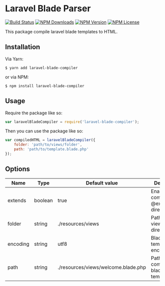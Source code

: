 # Laravel Blade Parser

[![Build Status](https://travis-ci.org/pbelyaev/laravel-blade-compiler.svg?branch=master)](https://travis-ci.org/pbelyaev/laravel-blade-compiler)
[![NPM Downloads](https://img.shields.io/npm/dt/laravel-blade-compiler.svg)](https://www.npmjs.com/package/laravel-blade-compiler)
[![NPM Version](https://img.shields.io/npm/v/laravel-blade-compiler.svg)](https://www.npmjs.com/package/laravel-blade-compiler)
[![NPM License](https://img.shields.io/npm/l/laravel-blade-compiler.svg)](https://www.npmjs.com/package/laravel-blade-compiler)

This package compile laravel blade templates to HTML.
 
## Installation
 
 Via Yarn:
 ```console
 $ yarn add laravel-blade-compiler
 ```
 or via NPM:
 ```console
 $ npm install laravel-blade-compiler
 ```

## Usage

Require the package like so:
 ```js
var laravelBladeCompiler = require('laravel-blade-compiler');
```

Then you can use the package like so:
```js
var compiledHTML = laravelBladeCompiler({
    folder: 'path/to/views/folder',
    path: 'path/to/template.blade.php'
});
```

## Options

| Name | Type | Default value | Description |
|---|---|---|---|
| extends | boolean | true | Enable/disable compiling @extends directives |
| folder | string | ./resources/views | Path to the views directory |
| encoding | string | utf8 | Blade templates encoding |
| path | string | ./resources/views/welcome.blade.php | Path to the compiled blade template file |
